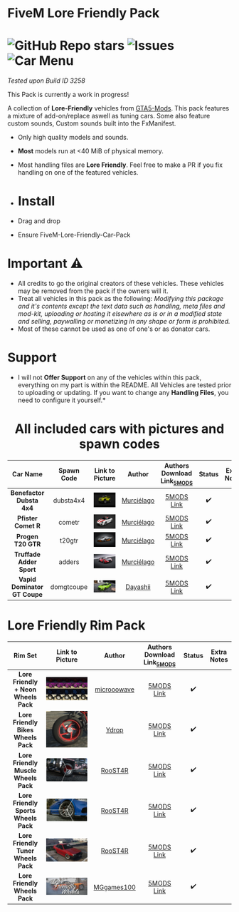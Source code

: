 # FiveM Lore Friendly Pack
![GitHub Repo stars](https://img.shields.io/github/stars/SpiritsCreations/FiveM-Lore-Friendly-Car-Pack?style=for-the-badge)
![Issues](https://img.shields.io/github/issues/SpiritsCreations/FiveM-Lore-Friendly-Car-Pack?style=for-the-badge&logo=github)
![Car Menu](https://img.shields.io/badge/Vehicles%20As%20of%20Now-5-brightgreen?style=for-the-badge)
==========================

_Tested upon Build ID 3258_

This Pack is currently a work in progress!

A collection of **Lore-Friendly** vehicles from [GTA5-Mods](https://gta5-mods.com/). This pack features a mixture of add-on/replace aswell as tuning cars. Some also feature custom sounds, Custom sounds built into the FxManifest.
* Only high quality models and sounds.
* **Most** models run at <40 MiB of physical memory.
* Most handling files are **Lore Friendly**. Feel free to make a PR if you fix handling on one of the featured vehicles.

* # Install
* Drag and drop
* Ensure FiveM-Lore-Friendly-Car-Pack

# Important ⚠️
* All credits to go the original creators of these vehicles. These vehicles may be removed from the pack if the owners will it.
* Treat all vehicles in this pack as the following: *Modifying this package and it's contents except the text data such as handling, meta files and mod-kit, uploading or hosting it elsewhere as is or in a modified state and selling, paywalling or monetizing in any shape or form is prohibited.*
* Most of these cannot be used as one of one's or as donator cars.

# Support
* I will not **Offer Support** on any of the vehicles within this pack, everything on my part is within the README. All Vehicles are tested prior to uploading or updating. If you want to change any **Handling Files**, you need to configure it yourself.*

<center><h1>All included cars with pictures and spawn codes</h1></center>

| Car Name | Spawn Code  | Link to Picture | Author | Authors Download Link<sub>[5MODS](https://gta5-mods.com/)</sub> | Status | Extra Notes |
| :-: | :-: | :-: | :-: | :-: | :-: | :-: |
| **Benefactor Dubsta 4x4** | dubsta4x4 | ![Picture](./image/dubsta4x4.webp) | [Murciélago](https://www.gta5-mods.com/users/Murci%C3%A9lago) | [5MODS Link](https://www.gta5-mods.com/vehicles/benefactor-dubsta-4x4) | ✔️ |
| **Pfister Comet R** | cometr | ![Picture](./image/cometr.webp) | [Murciélago](https://www.gta5-mods.com/users/Murci%C3%A9lago) | [5MODS Link](https://www.gta5-mods.com/vehicles/pfister-comet-r-add-on-replace) | ✔️ |
| **Progen T20 GTR** | t20gtr | ![Picture](./image/t20gtr.webp) | [Murciélago](https://www.gta5-mods.com/users/Murci%C3%A9lago) | [5MODS Link](https://www.gta5-mods.com/vehicles/progen-t20-gtr-add-on) | ✔️ |
| **Truffade Adder Sport** | adders | ![Picture](./image/adders.webp) | [Murciélago](https://www.gta5-mods.com/users/Murci%C3%A9lago) | [5MODS Link](https://www.gta5-mods.com/vehicles/truffade-adder-sport-add-on) | ✔️ |
| **Vapid Dominator GT Coupe** | domgtcoupe | ![Picture](./image/domgtcoupe.webp) | [Dayashii](https://www.gta5-mods.com/users/Dayashii) | [5MODS Link](https://www.gta5-mods.com/vehicles/vapid-dominator-gt-coupe-add-on-tuning) | ✔️ |









# Lore Friendly Rim Pack
| Rim Set | Link to Picture | Author | Authors Download Link<sub>[5MODS](https://gta5-mods.com/)</sub> | Status | Extra Notes |
| :-: | :-: | :-: | :-: | :-: | :-: |
| **Lore Friendly + Neon Wheels Pack** | ![Picture](./image/LoreFriendlyNeonWheelsPack.webp) | [microoowave](https://www.gta5-mods.com/users/microoowave) | [5MODS Link](https://www.gta5-mods.com/vehicles/lore-friendly-neon-wheel-pack-sp-fivem-add-on) | ✔️ |
| **Lore Friendly Bikes Wheels Pack** | ![Picture](./image/LoreFriendlyBikesWheelsPack.webp) | [Ydrop](https://www.gta5-mods.com/users/Ydrop) | [5MODS Link](https://www.gta5-mods.com/vehicles/lore-friendly-bikes-wheels-addon) | ✔️ |
| **Lore Friendly Muscle Wheels Pack** | ![Picture](./image/LoreFriendlyMuscleWheelsPack.webp) | [RooST4R](https://www.gta5-mods.com/users/RooST4R) | [5MODS Link](https://www.gta5-mods.com/vehicles/lore-friendly-muscle-wheels-pack-roosterthegamer) | ✔️ |
| **Lore Friendly Sports Wheels Pack** | ![Picture](./image/LoreFriendlySportsWheelsPack.webp) | [RooST4R](https://www.gta5-mods.com/users/RooST4R) | [5MODS Link](https://www.gta5-mods.com/vehicles/lore-friendly-sports-wheels-pack-lfswp-add-on-lods) | ✔️ |
| **Lore Friendly Tuner Wheels Pack** | ![Picture](./image/LoreFriendlyTunerWheelsPack.webp) | [RooST4R](https://www.gta5-mods.com/users/RooST4R) | [5MODS Link](https://www.gta5-mods.com/vehicles/lore-friendly-tuner-wheels-pack) | ✔️ |
| **Lore Friendly Wheels Pack** | ![Picture](./image/LoreFriendlyWheelsPack.webp) | [MGgames100](https://www.gta5-mods.com/users/MGgames100) | [5MODS Link](https://www.gta5-mods.com/vehicles/lore-friendly-wheels-wheel-pack-over-150-wheels-add-on) | ✔️ |